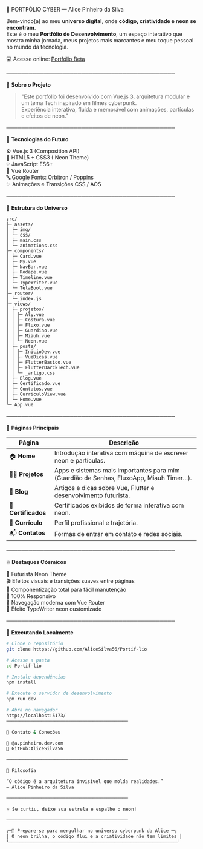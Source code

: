  🌌  PORTFÓLIO CYBER — Alice Pinheiro da Silva 

Bem-vindo(a) ao meu **universo digital**, onde **código, criatividade e neon se encontram**.  
Este é o meu **Portfólio de Desenvolvimento**, um espaço interativo que mostra minha jornada, meus projetos mais marcantes e meu toque pessoal no mundo da tecnologia.  

💻 Acesse online: [Portfólio Beta](https://portif-lio-beta-ecru.vercel.app)

─────────────────────────────────────────────

🚀 **Sobre o Projeto**

> "Este portfólio foi desenvolvido com Vue.js 3, arquitetura modular e um tema Tech inspirado em filmes cyberpunk.  
> Experiência interativa, fluida e memorável com animações, partículas e efeitos de neon."

─────────────────────────────────────────────

🧠 **Tecnologias do Futuro**

⚙️ Vue.js 3 (Composition API)  
🎨 HTML5 + CSS3 ( Neon Theme)  
💡 JavaScript ES6+  
🧭 Vue Router  
🔤 Google Fonts: Orbitron / Poppins  
✨ Animações e Transições CSS / AOS  

─────────────────────────────────────────────

🧩 **Estrutura do Universo**
```
src/
├─ assets/
│ ├─ img/
│ └─ css/
│ ├─ main.css
│ └─ animations.css
├─ components/
│ ├─ Card.vue
│ ├─ My.vue
│ ├─ NavBar.vue
│ ├─ Rodape.vue
│ ├─ Timeline.vue
│ └─ TypeWriter.vue
│ └─ TelaBoot.vue
├─ router/
│ └─ index.js
├─ views/
│ ├─ projetos/
│ │ ├─ Aly.vue
│ │ ├─ Costura.vue
│ │ ├─ Fluxo.vue
│ │ ├─ Guardiao.vue
│ │ ├─ Miauh.vue
│ │ └─ Neon.vue
│ ├─ posts/
│ │ ├─ InicioDev.vue
│ │ ├─ VueDicas.vue
│ │ ├─ FlutterBasico.vue
│ │ ├─ FlutterDarckTech.vue
│ │ └─ _artigo.css
│ ├─ Blog.vue
│ ├─ Certificado.vue
│ ├─ Contatos.vue
│ ├─ CurriculoView.vue
│ └─ Home.vue
└─ App.vue
```
─────────────────────────────────────────────

🌌 **Páginas Principais**

| Página | Descrição |
|--------|------------|
| 🏠 **Home** | Introdução interativa com máquina de escrever neon e partículas. |
| 🧑‍💻 **Projetos** | Apps e sistemas mais importantes para mim (Guardião de Senhas, FluxoApp, Miauh Timer...). |
| 📰 **Blog** | Artigos e dicas sobre Vue, Flutter e desenvolvimento futurista. |
| 📜 **Certificados** | Certificados exibidos de forma interativa com neon. |
| 💼 **Currículo** | Perfil profissional e trajetória. |
| 📬 **Contatos** | Formas de entrar em contato e redes sociais. |

─────────────────────────────────────────────

🔥 **Destaques Cósmicos**

🌈 Futurista Neon Theme  
🎬 Efeitos visuais e transições suaves entre páginas  
🧱 Componentização total para fácil manutenção  
📱 100% Responsivo  
🧭 Navegação moderna com Vue Router  
🪩 Efeito TypeWriter neon customizado  

─────────────────────────────────────────────

🧰 **Executando Localmente**

```bash
# Clone o repositório
git clone https://github.com/AliceSilva56/Portif-lio

# Acesse a pasta
cd Portif-lio

# Instale dependências
npm install

# Execute o servidor de desenvolvimento
npm run dev

# Abra no navegador
http://localhost:5173/
─────────────────────────────────────────────

💬 Contato & Conexões

📧 @a.pinheiro.dev.com
🐙 GitHub:AliceSilva56

─────────────────────────────────────────────

🦾 Filosofia

“O código é a arquitetura invisível que molda realidades.”
— Alice Pinheiro da Silva

─────────────────────────────────────────────

⭐ Se curtiu, deixe sua estrela e espalhe o neon!

─────────────────────────────────────────────

┌─🖖 Prepare-se para mergulhar no universo cyberpunk da Alice ─┐
│ O neon brilha, o código flui e a criatividade não tem limites │
└──────────────────────────────────────────────────────────────┘
